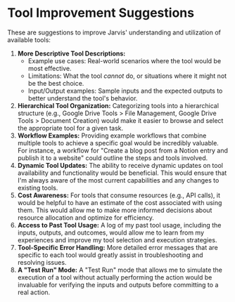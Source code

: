 # Tool Improvement Suggestions

These are suggestions to improve Jarvis' understanding and utilization of available tools:

1.  **More Descriptive Tool Descriptions:**
    *   Example use cases: Real-world scenarios where the tool would be most effective.
    *   Limitations: What the tool *cannot* do, or situations where it might not be the best choice.
    *   Input/Output examples: Sample inputs and the expected outputs to better understand the tool's behavior.
2.  **Hierarchical Tool Organization:** Categorizing tools into a hierarchical structure (e.g., Google Drive Tools > File Management, Google Drive Tools > Document Creation) would make it easier to browse and select the appropriate tool for a given task.
3.  **Workflow Examples:** Providing example workflows that combine multiple tools to achieve a specific goal would be incredibly valuable. For instance, a workflow for "Create a blog post from a Notion entry and publish it to a website" could outline the steps and tools involved.
4.  **Dynamic Tool Updates:** The ability to receive dynamic updates on tool availability and functionality would be beneficial. This would ensure that I'm always aware of the most current capabilities and any changes to existing tools.
5.  **Cost Awareness:** For tools that consume resources (e.g., API calls), it would be helpful to have an estimate of the cost associated with using them. This would allow me to make more informed decisions about resource allocation and optimize for efficiency.
6.  **Access to Past Tool Usage:** A log of my past tool usage, including the inputs, outputs, and outcomes, would allow me to learn from my experiences and improve my tool selection and execution strategies.
7.  **Tool-Specific Error Handling:** More detailed error messages that are specific to each tool would greatly assist in troubleshooting and resolving issues.
8.  **A "Test Run" Mode:** A "Test Run" mode that allows me to simulate the execution of a tool without actually performing the action would be invaluable for verifying the inputs and outputs before committing to a real action.